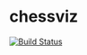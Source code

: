 # chessviz
[![Build Status](https://travis-ci.com/TsvyakhVova/chessviz.svg?branch=master)](https://travis-ci.com/TsvyakhVova/chessviz)
